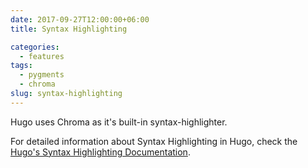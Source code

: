 ```yaml
---
date: 2017-09-27T12:00:00+06:00
title: Syntax Highlighting

categories:
  - features
tags:
  - pygments
  - chroma
slug: syntax-highlighting
---
```

Hugo uses Chroma as it's built-in syntax-highlighter.

For detailed information about Syntax Highlighting in Hugo, check the [Hugo's Syntax Highlighting Documentation](https://gohugo.io/content-management/syntax-highlighting/).
